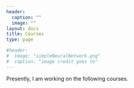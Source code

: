 ```yaml
---
header:
  caption: ""
  image: ""
layout: docs
title: Courses
type: page

#header:
#  image: "simpleNeuralNetwork.png"
#  caption: "image credit goes to"
---
```


Presently, I am working on the following courses.


